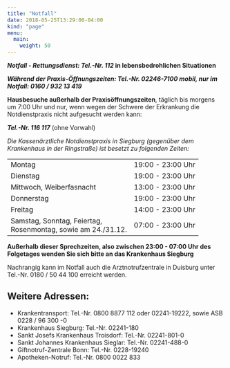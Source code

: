 ```yaml
---
title: "Notfall"
date: 2018-05-25T13:29:00-04:00
kind: "page"
menu:
  main:
    weight: 50
---
```


**_Notfall - Rettungsdienst:  Tel.-Nr. 112_ in lebensbedrohlichen Situationen**
 
 
**_Während der Praxis-Öffnungszeiten:  Tel.-Nr. 02246-7100 
mobil, nur im Notfall: 0160 / 932 13 419_**
 
 
**Hausbesuche außerhalb der Praxisöffnungszeiten**, 
täglich bis morgens um 7:00 Uhr
und nur, wenn wegen der Schwere der Erkrankung die Notdienstpraxis nicht aufgesucht werden kann:
 
**_Tel.-Nr. 116 117_** (ohne Vorwahl)
 
 
*Die Kassenärztliche Notdienstpraxis in Siegburg (gegenüber dem Krankenhaus in der Ringstraße)
ist besetzt zu folgenden Zeiten:*
 
|||
|---------------------------|-------------------:|
Montag                    | 19:00 - 23:00 Uhr
Dienstag                  | 19:00 - 23:00 Uhr 
Mittwoch, Weiberfasnacht  | 13:00 - 23:00 Uhr 
Donnerstag                | 19:00 - 23:00 Uhr
Freitag                   | 14:00 - 23:00 Uhr  
Samstag, Sonntag, Feiertag,<br />Rosenmontag, sowie am 24./31.12. | 07:00 - 23:00 Uhr
 
**Außerhalb dieser Sprechzeiten, also zwischen 23:00 - 07:00 Uhr des Folgetages wenden Sie sich bitte an das Krankenhaus Siegburg**
 
Nachrangig kann im Notfall auch die Arztnotrufzentrale in Duisburg unter Tel.-Nr. 0180 / 50 44 100 erreicht werden.
 
## Weitere Adressen: 
 
- Krankentransport: Tel.-Nr. 0800 8877 112 oder 02241-19222, sowie ASB 0228 / 96 300 -0
- Krankenhaus Siegburg: Tel.-Nr. 02241-180
- Sankt Josefs Krankenhaus Troisdorf: Tel.-Nr. 02241-801-0
- Sankt Johannes Krankenhaus Sieglar: Tel.-Nr. 02241-488-0
- Giftnotruf-Zentrale Bonn: Tel.-Nr. 0228-19240
- Apotheken-Notruf: Tel.-Nr. 0800 0022 833
